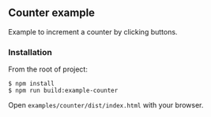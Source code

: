 ## Counter example

Example to increment a counter by clicking buttons.

### Installation

From the root of project:

```
$ npm install
$ npm run build:example-counter
```

Open `examples/counter/dist/index.html` with your browser.
